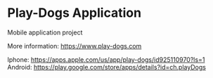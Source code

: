 # Play-Dogs Application
Mobile application project

More information: https://www.play-dogs.com

Iphone: https://apps.apple.com/us/app/play-dogs/id925110970?ls=1  
Android: https://play.google.com/store/apps/details?id=ch.playDogs



